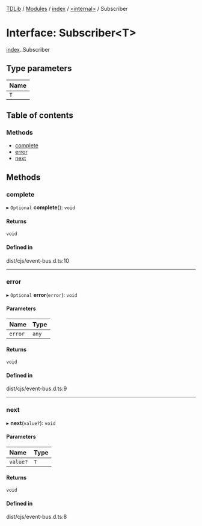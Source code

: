 [TDLib](../README.md) / [Modules](../modules.md) / [index](../modules/index.md) / [<internal\>](../modules/index._internal_.md) / Subscriber

# Interface: Subscriber<T\>

[index](../modules/index.md).[<internal>](../modules/index._internal_.md).Subscriber

## Type parameters

| Name |
| :------ |
| `T` |

## Table of contents

### Methods

- [complete](index._internal_.Subscriber.md#complete)
- [error](index._internal_.Subscriber.md#error)
- [next](index._internal_.Subscriber.md#next)

## Methods

### complete

▸ `Optional` **complete**(): `void`

#### Returns

`void`

#### Defined in

dist/cjs/event-bus.d.ts:10

___

### error

▸ `Optional` **error**(`error`): `void`

#### Parameters

| Name | Type |
| :------ | :------ |
| `error` | `any` |

#### Returns

`void`

#### Defined in

dist/cjs/event-bus.d.ts:9

___

### next

▸ **next**(`value?`): `void`

#### Parameters

| Name | Type |
| :------ | :------ |
| `value?` | `T` |

#### Returns

`void`

#### Defined in

dist/cjs/event-bus.d.ts:8
